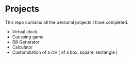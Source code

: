 # Projects
This repo contains all the personal projects I have completed.

- Virtual clock
- Guessing game
- Bill Generator
- Calculator
- Customization of a div ( of a box, square, rectangle )
